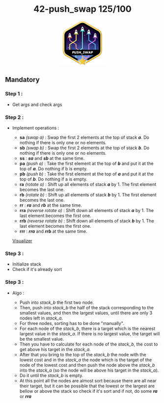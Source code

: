 <h1 align="center">
42-push_swap 125/100
</h1>
<div align="center">
  <img src="./badge/push_swapm.png" alt="badge-push_swap">
</div>

## Mandatory

### Step 1 :
- Get args and check args

### Step 2 :

- Implement operations :
	- **sa** *(swap a)* : Swap the first 2 elements at the top of stack ***a***.
	Do nothing if there is only one or no elements.
	- **sb** *(swap b)* : Swap the first 2 elements at the top of stack ***b***.
	Do nothing if there is only one or no elements.
	- **ss** : ***sa*** and ***sb*** at the same time.
	- **pa** *(push a)* : Take the first element at the top of ***b*** and put it at the top of ***a***.
	Do nothing if b is empty.
	- **pb** *(push b)* : Take the first element at the top of ***a*** and put it at the top of ***b***.
	Do nothing if a is empty.
	- **ra** *(rotate a)* : Shift up all elements of stack ***a*** by 1.
	The first element becomes the last one.
	- **rb** *(rotate b)* : Shift up all elements of stack ***b*** by 1.
	The first element becomes the last one.
	- **rr** : ***ra*** and ***rb*** at the same time.
	- **rra** *(reverse rotate a)* : Shift down all elements of stack ***a*** by 1.
	The last element becomes the first one.
	- **rrb** *(reverse rotate b)* : Shift down all elements of stack ***b*** by 1.
	The last element becomes the first one.
	- **rrr** : ***rra*** and ***rrb*** at the same time.

	[Visualizer](https://vscza.itch.io/push-swap)

### Step 3 :
- Initialize stack
- Check if it's already sort

### Step 3 :
- Algo :

	- Push into *stack_b* the first two node.
	- Then, push into *stack_b* the half of the stack corresponding to the smallest values, and then the largest values, until there are only 3 nodes left in *stack_a*.
	- For three nodes, sorting has to be done "manually".
	- For each node of the *stack_b*, there is a target which is the nearest largest value in the *stack_a*. If there is no largest value, the target will be the smallest value.
	- Then you have to calculate for each node of the *stack_b*, the cost to get above his target in the *stack_a*.
	- After that you bring to the top of the *stack_b* the node with the lowest cost and in the *stack_a* the node which is the target of the node of the lowest cost and then push the node above the *stack_b* into the *stack_a* (so the node will be above his target in the *stack_a*).
	- Do it until the *stack_b* is empty.
	- At this point all the nodes are almost sort because there are all near their target, but it can be possible that the lowest or the largest are bellow or above the stack so check if it's sort and if not, do some ***ra*** or ***rra***